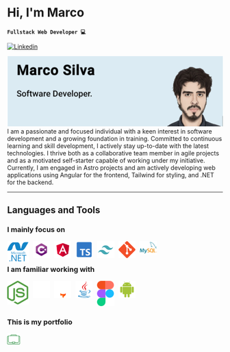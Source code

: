 # Hi, I'm Marco 
**`Fullstack Web Developer 💻`**
<p align="left">
  <a href="https://www.linkedin.com/in/marco-silva-23a722247/" target="_blank">
     <img alt="Linkedin" title="LinkedIn" src="https://custom-icon-badges.demolab.com/badge/-Linkedin-blue?style=for-the-badge&logo=person-add&logoColor=white"/></a> 
</p>

<img src="https://raw.githubusercontent.com/marekmars/marekmars/master/gh-header-image-cropped.png">
I am a passionate and focused individual with a keen interest in software development and a growing foundation in training.
Committed to continuous learning and skill development, I actively stay up-to-date with the latest technologies. I thrive both as a collaborative team member in agile projects and as a motivated self-starter capable of working under my initiative.
Currently, I am engaged in Astro projects and am actively developing web applications using Angular for the frontend, Tailwind for styling, and .NET for the backend.

---


## Languages and Tools


### I mainly focus on
  <img align="left" alt="dotnet" width="50px" style="padding-right:10px;" src="https://raw.githubusercontent.com/marekmars/marekmars/master/dot-net-plain.svg"/>
<img align="left" alt="csharp" width="40px" style="padding-right:10px;" src="https://raw.githubusercontent.com/marekmars/marekmars/master/csharp.svg"/>
<img align="left" alt="angular" width="40px" style="padding-right:10px;" src="https://raw.githubusercontent.com/marekmars/marekmars/master/angular.svg" />
<img align="left" alt="typescript" width="40px" style="padding-right:10px;" src="https://raw.githubusercontent.com/marekmars/marekmars/master/ts.svg" />
<img align="left" alt="tailwind" width="40px" style="padding-right:10px;" src="https://raw.githubusercontent.com/marekmars/marekmars/master/tailwind.svg" />
<img align="left" alt="git" width="40px" style="padding-right:10px;" src="https://raw.githubusercontent.com/marekmars/marekmars/master/git-original.svg"/>
<img align="left" alt="mysql" width="40px" style="padding-right:10px;" src="https://raw.githubusercontent.com/marekmars/marekmars/master/mysql.svg" /> <br><br>


### I am familiar working with


<img align="left" alt="node" width="50px" style="padding-right:10px;" src="https://raw.githubusercontent.com/marekmars/marekmars/master/nodejs.svg"/>
<img align="left" alt="express" width="40px" style="padding-right:10px;" src="https://raw.githubusercontent.com/marekmars/marekmars/master/express.svg"/>
<img align="left" alt="astro" width="40px" style="padding-right:10px;" src="https://raw.githubusercontent.com/marekmars/marekmars/master/astro.svg" />
<img align="left" alt="java" width="40px" style="padding-right:10px;" src="https://raw.githubusercontent.com/marekmars/marekmars/master/java.svg" />
<img align="left" alt="figma" width="40px" style="padding-right:10px;" src="https://raw.githubusercontent.com/marekmars/marekmars/master/figma.svg"/>
<img align="left" alt="android" width="40px" style="padding-right:10px;" src="https://raw.githubusercontent.com/marekmars/marekmars/master/android.svg" />  

  <br><br>
---


### This is my portfolio
<a href="https://marcosilva.site/" style="margin:0;padding:0;"><img src="https://raw.githubusercontent.com/marekmars/marekmars/master/portfolio-svgrepo-com.png" style="width:30px;height:30px;margin:0;padding:0;"></a>



